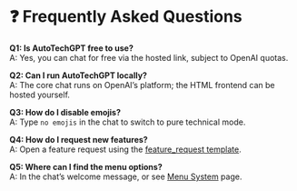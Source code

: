 # ❓ Frequently Asked Questions

**Q1: Is AutoTechGPT free to use?**  
A: Yes, you can chat for free via the hosted link, subject to OpenAI quotas.

**Q2: Can I run AutoTechGPT locally?**  
A: The core chat runs on OpenAI’s platform; the HTML frontend can be hosted yourself.

**Q3: How do I disable emojis?**  
A: Type `no emojis` in the chat to switch to pure technical mode.

**Q4: How do I request new features?**  
A: Open a feature request using the [feature_request template](../.github/ISSUE_TEMPLATE/feature_request.md).

**Q5: Where can I find the menu options?**  
A: In the chat’s welcome message, or see [Menu System](Menu_System.md) page.
